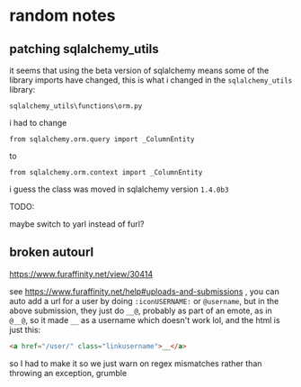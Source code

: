 # random notes

## patching sqlalchemy_utils

it seems that using the beta version of sqlalchemy means some of the library
imports have changed, this is what i changed in the `sqlalchemy_utils` library:

`sqlalchemy_utils\functions\orm.py`

i had to change

`from sqlalchemy.orm.query import _ColumnEntity`

to

`from sqlalchemy.orm.context import _ColumnEntity`

i guess the class was moved in sqlalchemy version `1.4.0b3`


TODO:

maybe switch to yarl instead of furl?

## broken autourl

https://www.furaffinity.net/view/30414

see https://www.furaffinity.net/help#uploads-and-submissions , you can auto add a url for a user
by doing `:iconUSERNAME:` or `@username`, but in the above submission, they just do `__@`, probably as part of an emote,
as in `@__@`, so it made `__` as a username which doesn't work lol, and the html is just this:

```html
<a href="/user/" class="linkusername">__</a>
```

so I had to make it so we just warn on regex mismatches rather than throwing an exception, grumble